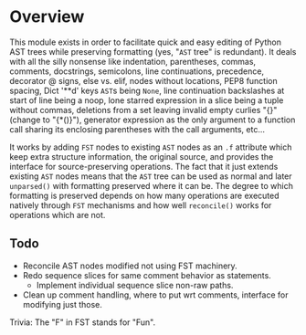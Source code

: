 # Overview

This module exists in order to facilitate quick and easy editing of Python AST trees while preserving formatting (yes, "`AST` tree" is redundant). It deals with all the silly nonsense like indentation, parentheses, commas, comments, docstrings, semicolons, line continuations, precedence, decorator @ signs, else vs. elif, nodes without locations, PEP8 function spacing, Dict '\*\*d' keys `AST`s being `None`, line continuation backslashes at start of line being a noop, lone starred expression in a slice being a tuple without commas, deletions from a set leaving invalid empty curlies "{}" (change to "{\*()}"), generator expression as the only argument to a function call sharing its enclosing parentheses with the call arguments, etc...

It works by adding `FST` nodes to existing `AST` nodes as an `.f` attribute which keep extra structure information, the original source, and provides the interface for source-preserving operations. The fact that it just extends existing `AST` nodes means that the `AST` tree can be used as normal and later `unparsed()` with formatting preserved where it can be. The degree to which formatting is preserved depends on how many operations are executed natively through `FST` mechanisms and how well `reconcile()` works for operations which are not.















## Todo

* Reconcile AST nodes modified not using FST machinery.
* Redo sequence slices for same comment behavior as statements.
  * Implement individual sequence slice non-raw paths.
* Clean up comment handling, where to put wrt comments, interface for modifying just those.

Trivia: The "F" in FST stands for "Fun".
